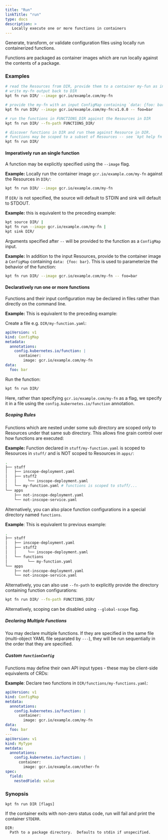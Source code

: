 ```yaml
---
title: "Run"
linkTitle: "run"
type: docs
description: >
   Locally execute one or more functions in containers
---
```

<!--mdtogo:Short
    Locally execute one or more functions in containers
-->

Generate, transform, or validate configuration files using locally run
containerized functions.

Functions are packaged as container images which are run locally against
the contents of a package.

### Examples
<!--mdtogo:Examples-->
```sh
# read the Resources from DIR, provide them to a container my-fun as input,
# write my-fn output back to DIR
kpt fn run DIR/ --image gcr.io/example.com/my-fn
```

```sh
# provide the my-fn with an input ConfigMap containing `data: {foo: bar}`
kpt fn run DIR/ --image gcr.io/example.com/my-fn:v1.0.0 -- foo=bar
```

```sh
# run the functions in FUNCTIONS_DIR against the Resources in DIR
kpt fn run DIR/ --fn-path FUNCTIONS_DIR/
```

```sh
# discover functions in DIR and run them against Resource in DIR.
# functions may be scoped to a subset of Resources -- see `kpt help fn run`
kpt fn run DIR/
```
<!--mdtogo-->

#### Imperatively run an single function

A function may be explicitly specified using the `--image` flag.

__Example:__ Locally run the container image `gcr.io/example.com/my-fn` against
the Resources in `DIR/`:

```sh
kpt fn run DIR/ --image gcr.io/example.com/my-fn
```

If `DIR/` is not specified, the source will default to STDIN and sink will default
to STDOUT.

__Example:__ this is equivalent to the preceding example:

```sh
kpt source DIR/ |
kpt fn run --image gcr.io/example.com/my-fn |
kpt sink DIR/
```

Arguments specified after `--` will be provided to the function as a `ConfigMap` input.

__Example:__ In addition to the input Resources, provide to the container image a
`ConfigMap` containing `data: {foo: bar}`. This is used to parameterize the behavior
of the function:

```sh
kpt fn run DIR/ --image gcr.io/example.com/my-fn -- foo=bar
```

#### Declaratively run one or more functions

Functions and their input configuration may be declared in files rather than directly
on the command line.

__Example:__ This is equivalent to the preceding example:

Create a file e.g. `DIR/my-function.yaml`:

```yaml
apiVersion: v1
kind: ConfigMap
metadata:
  annotations:
    config.kubernetes.io/function: |
      container:
        image: gcr.io/example.com/my-fn
data:
  foo: bar
```

Run the function:

``` sh
kpt fn run DIR/
```

Here, rather than specifying `gcr.io/example.com/my-fn` as a flag, we specify it in a
file using the `config.kubernetes.io/function` annotation.

##### Scoping Rules

Functions which are nested under some sub directory are scoped only to Resources under 
that same sub directory. This allows fine grain control over how functions are 
executed:

__Example:__ Function declared in `stuff/my-function.yaml` is scoped to Resources in 
`stuff/` and is NOT scoped to Resources in `apps/`:

```sh
.
├── stuff
│   ├── inscope-deployment.yaml
│   ├── stuff2
│   │     └── inscope-deployment.yaml
│   └── my-function.yaml # functions is scoped to stuff/...
└── apps
    ├── not-inscope-deployment.yaml
    └── not-inscope-service.yaml
```

Alternatively, you can also place function configurations in a special directory named 
`functions`.

__Example__: This is equivalent to previous example:

```sh
.
├── stuff
│   ├── inscope-deployment.yaml
│   ├── stuff2
│   │     └── inscope-deployment.yaml
│   └── functions
│         └── my-function.yaml
└── apps
    ├── not-inscope-deployment.yaml
    └── not-inscope-service.yaml
```

Alternatively, you can also use `--fn-path` to explicitly provide the directory 
containing function configurations:

```sh
kpt fn run DIR/ --fn-path FUNCTIONS_DIR/
```

Alternatively, scoping can be disabled using `--global-scope` flag.

##### Declaring Multiple Functions

You may declare multiple functions. If they are specified in the same file 
(multi-object YAML file separated by `---`), they will
be run sequentially in the order that they are specified.

##### Custom `functionConfig`

Functions may define their own API input types - these may be client-side equivalents 
of CRDs:

__Example__: Declare two functions in `DIR/functions/my-functions.yaml`:

```yaml
apiVersion: v1
kind: ConfigMap
metdata:
  annotations:
    config.kubernetes.io/function: |
      container:
        image: gcr.io/example.com/my-fn
data:
  foo: bar
---
apiVersion: v1
kind: MyType
metdata:
  annotations:
    config.kubernetes.io/function: |
      container:
        image: gcr.io/example.com/other-fn
spec:
  field:
    nestedField: value
```

### Synopsis
<!--mdtogo:Long-->
```
kpt fn run DIR [flags]
```

If the container exits with non-zero status code, run will fail and print the
container `STDERR`.

```
DIR:
  Path to a package directory.  Defaults to stdin if unspecified.
```
<!--mdtogo-->
